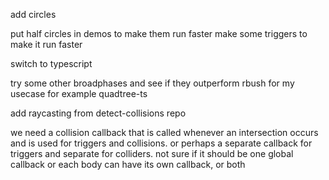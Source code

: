 add circles

put half circles in demos to make them run faster
make some triggers to make it run faster

switch to typescript

try some other broadphases and see if they outperform rbush for my usecase for example quadtree-ts

add raycasting from detect-collisions repo

we need a collision callback that is called whenever an intersection occurs and is used for triggers and collisions. or perhaps a separate callback for triggers and separate for colliders. not sure if it should be one global callback or each body can have its own callback, or both